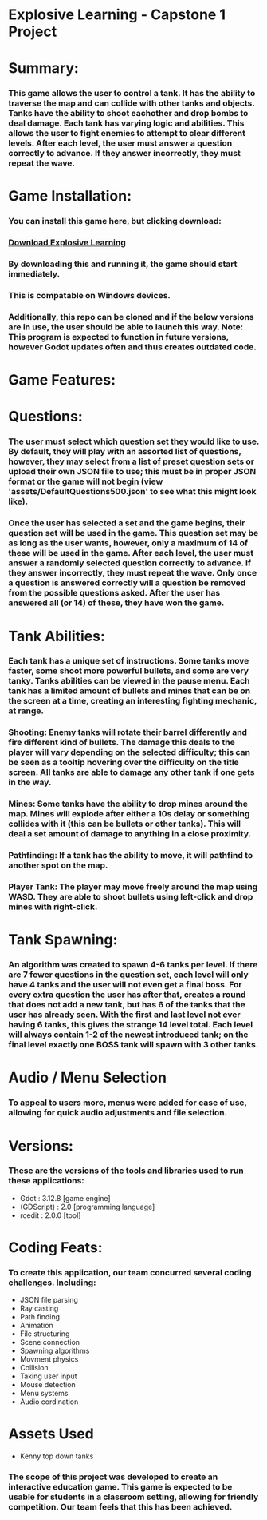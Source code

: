 # Explosive Learning - Capstone 1 Project

# Summary:
### This game allows the user to control a tank. It has the ability to traverse the map and can collide with other tanks and objects. Tanks have the ability to shoot eachother and drop bombs to deal damage. Each tank has varying logic and abilities. This allows the user to fight enemies to attempt to clear different levels. After each level, the user must answer a question correctly to advance. If they answer incorrectly, they must repeat the wave. 

# Game Installation: 
### You can install this game here, but clicking download:
### [Download Explosive Learning](https://github.com/Thaysen01/Explosive-Learning-Capstone-1/blob/main/Explosive%20Learning.exe)
### By downloading this and running it, the game should start immediately. 
### This is compatable on Windows devices. 
### Additionally, this repo can be cloned and if the below versions are in use, the user should be able to launch this way. Note: This program is expected to function in future versions, however Godot updates often and thus creates outdated code. 

# Game Features: 
# Questions:
### The user must select which question set they would like to use. By default, they will play with an assorted list of questions, however, they may select from a list of preset question sets or upload their own JSON file to use; this must be in proper JSON format or the game will not begin (view 'assets/DefaultQuestions500.json' to see what this might look like). 
### Once the user has selected a set and the game begins, their question set will be used in the game. This question set may be as long as the user wants, however, only a maximum of 14 of these will be used in the game. After each level, the user must answer a randomly selected question correctly to advance. If they answer incorrectly, they must repeat the wave. Only once a question is answered correctly will a question be removed from the possible questions asked. After the user has answered all (or 14) of these, they have won the game. 

# Tank Abilities:
### Each tank has a unique set of instructions. Some tanks move faster, some shoot more powerful bullets, and some are very tanky. Tanks abilities can be viewed in the pause menu. Each tank has a limited amount of bullets and mines that can be on the screen at a time, creating an interesting fighting mechanic, at range. 
### Shooting: Enemy tanks will rotate their barrel differently and fire different kind of bullets. The damage this deals to the player will vary depending on the selected difficulty; this can be seen as a tooltip hovering over the difficulty on the title screen. All tanks are able to damage any other tank if one gets in the way. 
### Mines: Some tanks have the ability to drop mines around the map. Mines will explode after either a 10s delay or something collides with it (this can be bullets or other tanks). This will deal a set amount of damage to anything in a close proximity. 
### Pathfinding: If a tank has the ability to move, it will pathfind to another spot on the map. 

### Player Tank: The player may move freely around the map using WASD. They are able to shoot bullets using left-click and drop mines with right-click. 

# Tank Spawning:
### An algorithm was created to spawn 4-6 tanks per level. If there are 7 fewer questions in the question set, each level will only have 4 tanks and the user will not even get a final boss. For every extra question the user has after that, creates a round that does not add a new tank, but has 6 of the tanks that the user has already seen. With the first and last level not ever having 6 tanks, this gives the strange 14 level total. Each level will always contain 1-2 of the newest introduced tank; on the final level exactly one BOSS tank will spawn with 3 other tanks. 

# Audio / Menu Selection
### To appeal to users more, menus were added for ease of use, allowing for quick audio adjustments and file selection. 

# Versions:
### These are the versions of the tools and libraries used to run these applications:
- Gdot       : 3.12.8  [game engine]
- (GDScript) : 2.0     [programming language]
- rcedit     : 2.0.0   [tool]
  
# Coding Feats:
### To create this application, our team concurred several coding challenges. Including: 
- JSON file parsing
- Ray casting
- Path finding
- Animation
- File structuring
- Scene connection
- Spawning algorithms
- Movment physics
- Collision
- Taking user input
- Mouse detection
- Menu systems
- Audio cordination

# Assets Used
- Kenny top down tanks

### The scope of this project was developed to create an interactive education game. This game is expected to be usable for students in a classroom setting, allowing for friendly competition. Our team feels that this has been achieved. 

